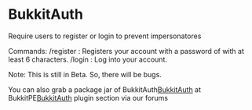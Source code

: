 # BukkitAuth

Require users to register or login to prevent impersonatores

Commands:
/register <password>: Registers your account with a password of with at least 6 characters.
/login <password>: Log into your account.

Note: This is still in Beta. So, there will be bugs.

You can also grab a package jar of BukkitAuth[BukkitAuth](http://forums.bukkitpe.net/index.php?plugins/bukkitauth.57/) at BukkitPE[BukkitAuth](http://forums.bukkitpe.net/index.php?plugins/bukkitauth.57/) plugin section via our forums
